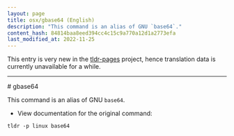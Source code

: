```yaml
---
layout: page
title: osx/gbase64 (English)
description: "This command is an alias of GNU `base64`."
content_hash: 84814baa8eed394cc4c15c9a770a12d1a2773efa
last_modified_at: 2022-11-25
---
```


This entry is very new in the [tldr-pages](https://github.com/tldr-pages/tldr) project, hence translation data is currently unavailable for a while.

<hr># gbase64

This command is an alias of GNU `base64`.

- View documentation for the original command:

`tldr -p linux base64`
